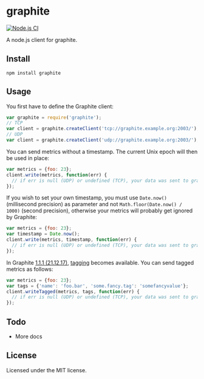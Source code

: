 # graphite

[![Node.js CI](https://github.com/felixge/node-graphite/actions/workflows/node.js.yml/badge.svg)](https://github.com/felixge/node-graphite/actions/workflows/node.js.yml)

A node.js client for graphite.

## Install

```
npm install graphite
```

## Usage

You first have to define the Graphite client:

```js
var graphite = require('graphite');
// TCP
var client = graphite.createClient('tcp://graphite.example.org:2003/');
// UDP
var client = graphite.createClient('udp://graphite.example.org:2003/');
```

You can send metrics without a timestamp. The current Unix epoch will then be used in place:

```js
var metrics = {foo: 23};
client.write(metrics, function(err) {
  // if err is null (UDP) or undefined (TCP), your data was sent to graphite!
});
```

If you wish to set your own timestamp, you must use `Date.now()` (millisecond precision) as parameter and not `Math.floor(Date.now() / 1000)` (second precision), otherwise your metrics will probably get ignored by Graphite:

```js
var metrics = {foo: 23};
var timestamp = Date.now();
client.write(metrics, timestamp, function(err) {
  // if err is null (UDP) or undefined (TCP), your data was sent to graphite!
});
```

In Graphite [1.1.1 (21.12.17)](http://graphite.readthedocs.io/en/latest/releases/1_1_1.html), [tagging](http://graphite.readthedocs.io/en/latest/tags.html) becomes available. You can send tagged metrics as follows:

```js
var metrics = {foo: 23};
var tags = {'name': 'foo.bar', 'some.fancy.tag': 'somefancyvalue'};
client.writeTagged(metrics, tags, function(err) {
  // if err is null (UDP) or undefined (TCP), your data was sent to graphite!
});
```

## Todo

* More docs

## License

Licensed under the MIT license.
